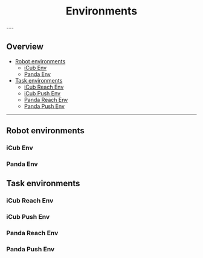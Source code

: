 <p align="center">
<h1 align="center">Environments</h1>
</p>
---

## Overview
 - [Robot environments](#robot-environments)
    - [iCub Env](#icub-env)
    - [Panda Env](#panda-env)
 - [Task environments](#task-environments)
    - [iCub Reach Env](#icub-reach-env)
    - [iCub Push Env](#icub-push-env)
    - [Panda Reach Env](#panda-reach-env)
    - [Panda Push Env](#panda-push-env)
---
## Robot environments
### iCub Env
### Panda Env

## Task environments

### iCub Reach Env
### iCub Push Env

### Panda Reach Env
### Panda Push Env
